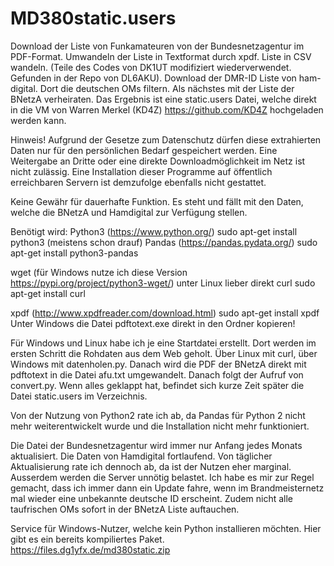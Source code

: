 # MD380static.users
Download der Liste von Funkamateuren von der Bundesnetzagentur im PDF-Format. Umwandeln der Liste in Textformat durch xpdf. Liste in CSV wandeln. (Teile des Codes von DK1UT modifiziert wiederverwendet. Gefunden in der Repo von DL6AKU). Download der DMR-ID Liste von ham-digital. Dort die deutschen OMs filtern. Als nächstes mit der Liste der BNetzA verheiraten. Das Ergebnis ist eine static.users Datei, welche direkt in die VM von Warren Merkel (KD4Z) https://github.com/KD4Z hochgeladen werden kann.

Hinweis! Aufgrund der Gesetze zum Datenschutz dürfen diese extrahierten Daten nur für den persönlichen Bedarf gespeichert werden. Eine Weitergabe an Dritte oder eine direkte Downloadmöglichkeit im Netz ist nicht zulässig. Eine Installation dieser Programme auf öffentlich erreichbaren Servern ist demzufolge ebenfalls nicht gestattet.

Keine Gewähr für dauerhafte Funktion. Es steht und fällt mit den Daten, welche die BNetzA und Hamdigital zur Verfügung stellen.

Benötigt wird:
Python3 (https://www.python.org/)
sudo apt-get install python3
(meistens schon drauf)
Pandas (https://pandas.pydata.org/) 
sudo apt-get install python3-pandas

wget (für Windows nutze ich diese Version https://pypi.org/project/python3-wget/)
unter Linux lieber direkt curl
sudo apt-get install curl

xpdf (http://www.xpdfreader.com/download.html)
sudo apt-get install xpdf
Unter Windows die Datei pdftotext.exe direkt in den Ordner kopieren!


Für Windows und Linux habe ich je eine Startdatei erstellt. Dort werden im ersten Schritt die Rohdaten aus dem Web geholt. Über Linux mit curl, über Windows mit datenholen.py. Danach wird die PDF der BNetzA direkt mit pdftotext in die Datei afu.txt umgewandelt. Danach folgt der Aufruf von convert.py. Wenn alles geklappt hat, befindet sich kurze Zeit später die Datei static.users im Verzeichnis.

Von der Nutzung von Python2 rate ich ab, da Pandas für Python 2 nicht mehr weiterentwickelt wurde und die Installation nicht mehr funktioniert.

Die Datei der Bundesnetzagentur wird immer nur Anfang jedes Monats aktualisiert. Die Daten von Hamdigital fortlaufend. Von täglicher Aktualisierung rate ich dennoch ab, da ist der Nutzen eher marginal. Ausserdem werden die Server unnötig belastet. Ich habe es mir zur Regel gemacht, dass ich immer dann ein Update fahre, wenn im Brandmeisternetz mal wieder eine unbekannte deutsche ID erscheint. Zudem nicht alle taufrischen OMs sofort in der BNetzA Liste auftauchen.

Service für Windows-Nutzer, welche kein Python installieren möchten. Hier gibt es ein bereits kompiliertes Paket. https://files.dg1yfx.de/md380static.zip
